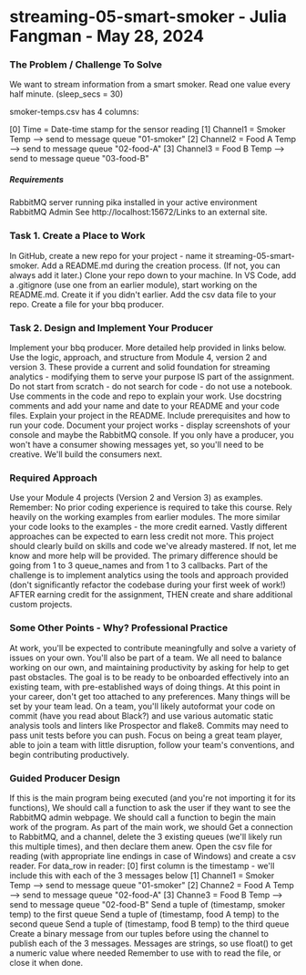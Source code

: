 # streaming-05-smart-smoker - Julia Fangman - May 28, 2024


### The Problem / Challenge To Solve
We want to stream information from a smart smoker. Read one value every half minute. (sleep_secs = 30)

smoker-temps.csv has 4 columns:

[0] Time = Date-time stamp for the sensor reading
[1] Channel1 = Smoker Temp --> send to message queue "01-smoker"
[2] Channel2 = Food A Temp --> send to message queue "02-food-A"
[3] Channel3 = Food B Temp --> send to message queue "03-food-B"

##### Requirements
RabbitMQ server running
pika installed in your active environment
RabbitMQ Admin
See http://localhost:15672/Links to an external site.

### Task 1. Create a Place to Work
In GitHub, create a new repo for your project - name it streaming-05-smart-smoker.
Add a README.md during the creation process. (If not, you can always add it later.)
Clone your repo down to your machine. 
In VS Code, add a .gitignore (use one from an earlier module), start working on the README.md. Create it if you didn't earlier.
Add the csv data file to your repo. 
Create a file for your bbq producer.


### Task 2. Design and Implement Your Producer
Implement your bbq producer. More detailed help provided in links below. 
Use the logic, approach, and structure from Module 4, version 2 and version 3.
These provide a current and solid foundation for streaming analytics - modifying them to serve your purpose IS part of the assignment.
Do not start from scratch - do not search for code - do not use a notebook.
Use comments in the code and repo to explain your work. 
Use docstring comments and add your name and date to your README and your code files. 
Explain your project in the README. Include prerequisites and how to run your code. 
Document your project works - display screenshots of your console and maybe the RabbitMQ console. 
If you only have a producer, you won't have a consumer showing messages yet, so you'll need to be creative. We'll build the consumers next.


### Required Approach
Use your Module 4 projects (Version 2 and Version 3) as examples.
Remember: No prior coding experience is required to take this course. Rely heavily on the working examples from earlier modules. 
The more similar your code looks to the examples - the more credit earned.
Vastly different approaches can be expected to earn less credit not more.
This project should clearly build on skills and code we've already mastered. If not, let me know and more help will be provided. 
The primary difference should be going from 1 to 3 queue_names and from 1 to 3 callbacks. 
Part of the challenge is to implement analytics using the tools and approach provided (don't significantly refactor the codebase during your first week of work!) 
AFTER earning credit for the assignment, THEN create and share additional custom projects. 
 

### Some Other Points - Why? Professional Practice
At work, you'll be expected to contribute meaningfully and solve a variety of issues on your own.
You'll also be part of a team. We all need to balance working on our own, and maintaining productivity by asking for help to get past obstacles.
The goal is to be ready to be onboarded effectively into an existing team, with pre-established ways of doing things.
At this point in your career, don't get too attached to any preferences.
Many things will be set by your team lead.
On a team, you'll likely autoformat your code on commit (have you read about Black?) and use various automatic static analysis tools and linters like Prospector and flake8. Commits may need to pass unit tests before you can push. 
Focus on being a great team player, able to join a team with little disruption, follow your team's conventions, and begin contributing productively. 

### Guided Producer Design 
If this is the main program being executed (and you're not importing it for its functions),
We should call a function to ask the user if they want to see the RabbitMQ admin webpage.
We should call a function to begin the main work of the program.
As part of the main work, we should
Get a connection to RabbitMQ, and a channel, delete the 3 existing queues (we'll likely run this multiple times), and then declare them anew. 
Open the csv file for reading (with appropriate line endings in case of Windows) and create a csv reader.
For data_row in reader:
[0] first column is the timestamp - we'll include this with each of the 3 messages below
[1] Channel1 = Smoker Temp --> send to message queue "01-smoker"
[2] Channe2 = Food A Temp --> send to message queue "02-food-A"
[3] Channe3 = Food B Temp --> send to message queue "02-food-B"
Send a tuple of (timestamp, smoker temp) to the first queue
Send a tuple of (timestamp, food A temp) to the second queue
Send a tuple of (timestamp, food B temp) to the third queue 
Create a binary message from our tuples before using the channel to publish each of the 3 messages.
Messages are strings, so use float() to get a numeric value where needed
 Remember to use with to read the file, or close it when done.
